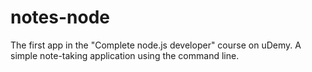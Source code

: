 # notes-node

The first app in the "Complete node.js developer" course on uDemy. A simple note-taking application using the command line.
